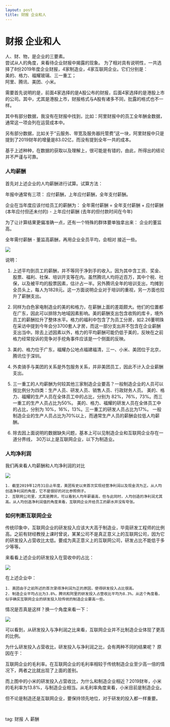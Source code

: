 ```yaml
---
layout: post
title: 财报 企业和人
---
```


# 财报 企业和人

人、财、物，是企业的三要素。  
尝试从人的角度，来看待企业财报中揭露的现象。
为了相对具有说明性，一共选择了8份2019年度企业财报，4家制造业，4家互联网企业。它们分别是：  
美的、格力、福耀玻璃、三一重工；  
阿里、腾讯、美团、小米。

需要首先说明的是，前面4家选择的是A股公布的财报，后面4家选择的是港股上市的公司。其中，尤其是港股上市，财报格式与A股有诸多不同，批露的格式也不一样。

其中有部分数据，我没有在财报中找到，比如：阿里财报中的员工全年酬金数据，通常这一项会列在运营成本中。

另有部分数据，比如关于“云服务、带宽及服务器托管费”这一块，阿里财报中只是提到了2019财年的增量是83.02亿，而没有提到全年一共的成本。

基于上述种种，在数据的获取以及理解上，很可能是有错的，由此，所得出的结论并不严谨与可靠。

### 人均薪酬

首先对上述企业的人均薪酬进行试算。试算方法：

年报中通常有三项：
应付薪酬，上年应付薪酬，全年支付薪酬。

企业在当年度应该付给员工的薪酬为：
全年需付薪酬 = 全年支付薪酬 + 应付薪酬 (本年应付但还未付的) - 上年应付薪酬 (去年的但付款时间在今年)

为了让计算结果更偏准确一点，还有一个特殊的群体要单独拿出来：
企业的董监高。

全年需付薪酬 - 董监高薪酬，再用企业全员平均，会相对
接近一些。

<img src="{{site.url}}/img/financial_report_003.jpg">


说明：

1. 上述平均到员工的薪酬，并不等同于净到手的收入。因为其中含工资、奖金、股票、福利、社保、培训开支等在内。虽然腾讯人均将近百万，其中个税、社保，以及被平均的股票因素，估计占一半。另外腾讯全年的培训支出，均摊到全员头上，每人为1828元。这一方面说明企业对于培训的重视，另一方面也拉升了薪酬支出。  

2. 同样为白色家电制造业的美的和格力，在薪酬上面的差距颇大。他们的位置都在广东，因此可以排除为地域因素影响。美的薪酬支出包含收购的库卡，境外员工的薪酬拉升了整体水平。格力的福利中包含了为员工分房，如2.26董明珠在采访中提到今年会分3700套人才房，而这一部分支出并不包含在企业薪酬支出当中。除去上述因素以外，格力的平均薪酬可能仍低于美的，反映在之前格力经常投诉的竞争对手挖角事件应该是一个侧面的反映。  

3. 美的、格力位于广东，福耀办公地点福建福清，三一、小米、美团位于北京，腾讯位于深圳。  

4. 外卖骑手与美团的关系是外包服务关系，并非美团员工，因此不计入企业薪酬支出。  

5. 三一重工的人均薪酬为何较其他三家制造企业要高？一般制造企业的人员可以按比例分为四类：生产人员、研发人员、销售人员、行政财务人员。
美的、格力、福耀的生产人员在全体员工中的占比，分别为 82%，76%，73%。而三一重工的生产人员占比为50%。
美的、格力、福耀的研发人员在全体员工中的占比，分别为 10%，16%，13%。三一重工的研发人员占比为17%。
一般制造企业的生产人员占比为70%以上，而通常生产人员的薪酬会拉低人均薪酬。

6. 除去因上面说明的数据缺失问题，基本上可以见制造企业和互联网企业存在一道分界线， 30万以上是互联网企业，以下为制造业。  

### 人均净利润

我们再来看人均薪酬和人均净利润的对比

<img src="{{site.url}}/img/financial_report_004.jpg">


	1. 截至2019年12月31日止年度，美团有史以來首次实现经营净利润以及现金流为正。从人均创造净利润的角度，它不是很好的对比参照例子。
	2. 互联网公司里，尤其是腾讯，可以看到人均年薪最高，但与此同时，人均创造的净利润尤其高。从人均创造净利润值的角度来看，互联网企业开给员工的薪水并没有夸张。
	
### 如何判断互联网企业

传统印象中，互联网企业的研发投入应该大大高于制造业，毕竟研发工程师的比例高。之前有财经教授上课时曾说，某某公司不是真正意义上的互联网公司，因为它的研发投入占营收比太低。要成为真正意义上的互联网公司，研发占比不能低于多少等等。

来看看上述企业的研发投入在营收中的占比：

<img src="{{site.url}}/img/financial_report_005.jpg">

在上述企业中：

	1. 美团由于之前所述的首次录得净利润为正的原因，使得研发投入占比很高。
	2. 制造企业平均占比为3.8%，腾讯和阿里的研发投入占营收比平均为8.3%，从这个角度看，似乎确实互联网企业的研发投入较传统的制造企业要高一些。

情况是否真是这样？换一个角度来看一下：

<img src="{{site.url}}/img/financial_report_006.jpg">

可以看到，从研发投入与净利润之比来看，互联网企业并不比制造企业体现了更高的比例。

为什么研发投入占营收比，研发投入与净利润之比，会有两种不同的结果呢？
原因在于：

互联网企业的毛利率。在互联网企业的毛利率相较于传统制造企业至少高一倍的情况下，两者之比就出现了上面的差别。

而上图中的小米的研发投入占营收比，为什么和制造企业相近？2019财年，小米的毛利率为13.8%，与制造企业相当。从毛利率角度来看，小米目前是制造企业。

但不论是制造还是互联网企业，要保持领先地位，对于研发的投入都一样重要。






<br>

tag: 财报 人 薪酬

<br>

